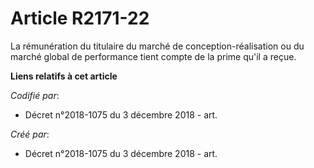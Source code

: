 # Article R2171-22

La rémunération du titulaire du marché de conception-réalisation ou du marché global de performance tient compte de la prime
qu'il a reçue.

**Liens relatifs à cet article**

_Codifié par_:

  - Décret n°2018-1075 du 3 décembre 2018 - art.

_Créé par_:

  - Décret n°2018-1075 du 3 décembre 2018 - art.
